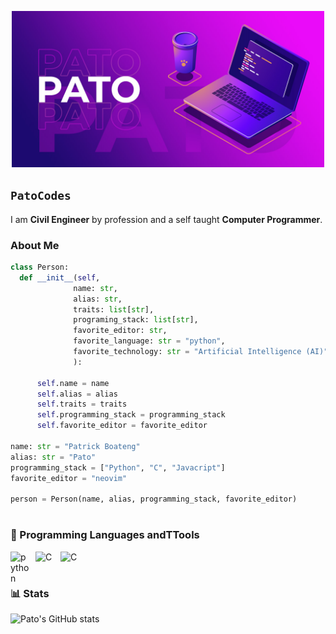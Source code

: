 <p align="center">
  <img alt="logo" title="logo" src="assets/logo-github.jpg" height="250px">
</p>

## `PatoCodes`

I am **Civil Engineer** by profession and a self taught **Computer Programmer**.

### About Me

```python
class Person:
  def __init__(self, 
              name: str, 
              alias: str, 
              traits: list[str], 
              programing_stack: list[str], 
              favorite_editor: str,
              favorite_language: str = "python",
              favorite_technology: str = "Artificial Intelligence (AI)"
              ):

      self.name = name
      self.alias = alias
      self.traits = traits
      self.programming_stack = programming_stack
      self.favorite_editor = favorite_editor

name: str = "Patrick Boateng"
alias: str = "Pato"
programming_stack = ["Python", "C", "Javacript"]
favorite_editor = "neovim"

person = Person(name, alias, programming_stack, favorite_editor)
```

#

### 🧰 Programming Languages andTTools

<img align="left" alt="python" width=30 style="padding-right:10px" src="https://cdn.jsdelivr.net/gh/devicons/devicon/icons/python/python-original.svg" />
<img align="left" alt="C" width=30 style="padding-right:10px" src="https://cdn.jsdelivr.net/gh/devicons/devicon/icons/c/c-original.svg" />
<img align="left" alt="C" width=30 style="padding-right:10px" src="https://cdn.jsdelivr.net/gh/devicons/devicon/icons/javascript/javascript-original.svg" />

<br/>

#

### 📊 Stats

![Pato's GitHub stats](https://github-readme-stats.vercel.app/api?username=Pato546&show_icons=true&theme=dark)

<!--
  Themes Available
  ================
  dark, radical, merko, gruvbox, tokyonight, onedark, cobalt, synthwave, highcontrast, dracula
-->

